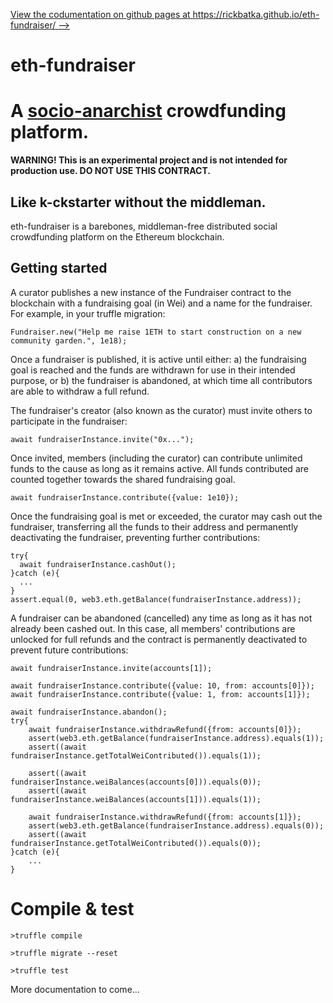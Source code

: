 [View the codumentation on github pages at https://rickbatka.github.io/eth-fundraiser/ -->](https://rickbatka.github.io/eth-fundraiser/)

# eth-fundraiser
A [socio-anarchist](https://en.wikipedia.org/wiki/Social_anarchism) crowdfunding platform.
===================

**WARNING! This is an experimental project and is not intended for production use. DO NOT USE THIS CONTRACT.**

Like k-ckstarter without the middleman.
-------------------

eth-fundraiser is a barebones, middleman-free distributed social crowdfunding platform on the Ethereum blockchain.

Getting started
-------------------

A curator publishes a new instance of the Fundraiser contract to the blockchain with a fundraising goal (in Wei) and a name for the fundraiser. For example, in your truffle migration:

```
Fundraiser.new("Help me raise 1ETH to start construction on a new community garden.", 1e18);
```

Once a fundraiser is published, it is active until either: 
a) the fundraising goal is reached and the funds are withdrawn for use in their intended purpose, or 
b) the fundraiser is abandoned, at which time all contributors are able to withdraw a full refund.

The fundraiser's creator (also known as the curator) must invite others to participate in the fundraiser:
```
await fundraiserInstance.invite("0x...");
```

Once invited, members (including the curator) can contribute unlimited funds to the cause as long as it remains active. All funds contributed are counted together towards the shared fundraising goal.
```
await fundraiserInstance.contribute({value: 1e10});
```

Once the fundraising goal is met or exceeded, the curator may cash out the fundraiser, transferring all the funds to their address and permanently deactivating the fundraiser, preventing further contributions:
```
try{
  await fundraiserInstance.cashOut();
}catch (e){
  ...
}
assert.equal(0, web3.eth.getBalance(fundraiserInstance.address));
```

A fundraiser can be abandoned (cancelled) any time as long as it has not already been cashed out. In this case, all members' contributions are unlocked for full refunds and the contract is permanently deactivated to prevent future contributions:
```
await fundraiserInstance.invite(accounts[1]);

await fundraiserInstance.contribute({value: 10, from: accounts[0]});
await fundraiserInstance.contribute({value: 1, from: accounts[1]});

await fundraiserInstance.abandon();
try{
    await fundraiserInstance.withdrawRefund({from: accounts[0]});
    assert(web3.eth.getBalance(fundraiserInstance.address).equals(1));
    assert((await fundraiserInstance.getTotalWeiContributed()).equals(1));

    assert((await fundraiserInstance.weiBalances(accounts[0])).equals(0));
    assert((await fundraiserInstance.weiBalances(accounts[1])).equals(1));

    await fundraiserInstance.withdrawRefund({from: accounts[1]});
    assert(web3.eth.getBalance(fundraiserInstance.address).equals(0));
    assert((await fundraiserInstance.getTotalWeiContributed()).equals(0));
}catch (e){
    ...
}
```

Compile & test
==============
```
>truffle compile
```

```
>truffle migrate --reset
```

```
>truffle test
```

More documentation to come...
